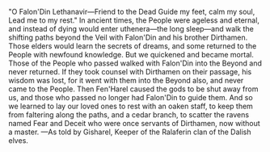 "O Falon'Din
Lethanavir—Friend to the Dead
Guide my feet, calm my soul,
Lead me to my rest."
In ancient times, the People were ageless and eternal, and instead of dying would enter uthenera—the long sleep—and walk the shifting paths beyond the Veil with Falon'Din and his brother Dirthamen. Those elders would learn the secrets of dreams, and some returned to the People with newfound knowledge.
But we quickened and became mortal. Those of the People who passed walked with Falon'Din into the Beyond and never returned. If they took counsel with Dirthamen on their passage, his wisdom was lost, for it went with them into the Beyond also, and never came to the People.
Then Fen'Harel caused the gods to be shut away from us, and those who passed no longer had Falon'Din to guide them. And so we learned to lay our loved ones to rest with an oaken staff, to keep them from faltering along the paths, and a cedar branch, to scatter the ravens named Fear and Deceit who were once servants of Dirthamen, now without a master.
—As told by Gisharel, Keeper of the Ralaferin clan of the Dalish elves.
